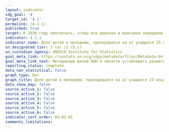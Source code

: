 ```yaml
---
layout: indicator
sdg_goal: '4'
target_id: '4.1'
permalink: /4-1-1/
published: true
target: К 2030 году обеспечить, чтобы все девочки и мальчики завершали получение бесплатного, равноправного и качественного начального и среднего образования, позволяющего добиться востребованных и эффективных результатов обучения
indicator: 4.1.1
indicator_name: Доля детей и молодежи, приходящаяся на a) учащихся 23 классов; b) выпускников начальной школы; и c) выпускников младшей средней школы, которые достигли по меньшей мере минимального уровня владения навыками i) чтения и ii) математики
un_designated_tier: 3 (a) /2 (b,c)
un_custodian_agency: UNESCO Institute for Statistics
goal_meta_link: https://unstats.un.org/sdgs/metadata/files/Metadata-04-01-01.pdf
goal_meta_link_text: Метаданные Целей ООН в области устойчивого развития (PDF, 866 КБ)
reporting_status: complete
data_non_statistical: false
graph_type: bar
graph_title: Доля детей и молодежи, приходящаяся на a) учащихся 23 классов; b) выпускников начальной школы; и c) выпускников младшей средней школы, которые достигли по меньшей мере минимального уровня владения навыками i) чтения и ii) математики
data_show_map: false
source_active_1: false
source_active_2: false
source_active_3: false
source_active_4: false
source_active_5: false
source_active_6: false
indicator_sort_order: 04-01-01
comments_limitations: 
---
```

